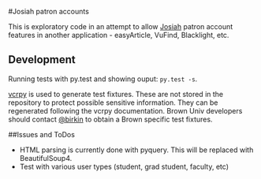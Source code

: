 #Josiah patron accounts

This is exploratory code in an attempt to allow [Josiah](http://josiah.brown.edu/) patron account features in another application - easyArticle, VuFind, Blacklight, etc.

## Development

Running tests with py.test and showing ouput: `py.test -s`.

[vcrpy](https://github.com/kevin1024/vcrpy) is used to generate test fixtures.  These are not stored in the repository to protect possible sensitive information.  They can be regenerated following the vcrpy documentation.  Brown Univ developers should contact [@birkin](https://github.com/birkin) to obtain a Brown specific test fixtures.


##Issues and ToDos

 * HTML parsing is currently done with pyquery.  This will be replaced with BeautifulSoup4.
 * Test with various user types (student, grad student, faculty, etc)
